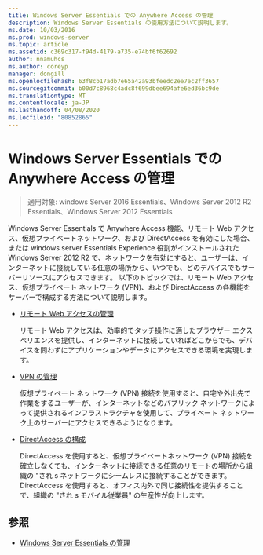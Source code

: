 ```yaml
---
title: Windows Server Essentials での Anywhere Access の管理
description: Windows Server Essentials の使用方法について説明します。
ms.date: 10/03/2016
ms.prod: windows-server
ms.topic: article
ms.assetid: c369c317-f94d-4179-a735-e74bf6f62692
author: nnamuhcs
ms.author: coreyp
manager: dongill
ms.openlocfilehash: 63f8cb17adb7e65a42a93bfeedc2ee7ec2ff3657
ms.sourcegitcommit: b00d7c8968c4adc8f699dbee694afe6ed36bc9de
ms.translationtype: MT
ms.contentlocale: ja-JP
ms.lasthandoff: 04/08/2020
ms.locfileid: "80852865"
---
```

# <a name="manage-anywhere-access-in-windows-server-essentials"></a>Windows Server Essentials での Anywhere Access の管理

>適用対象: windows Server 2016 Essentials、Windows Server 2012 R2 Essentials、Windows Server 2012 Essentials

Windows Server Essentials で Anywhere Access 機能、リモート Web アクセス、仮想プライベートネットワーク、および DirectAccess を有効にした場合、または windows server Essentials Experience 役割がインストールされた Windows Server 2012 R2 で、ネットワークを有効にすると、ユーザーは、インターネットに接続している任意の場所から、いつでも、どのデバイスでもサーバーリソースにアクセスできます。 以下のトピックでは、リモート Web アクセス、仮想プライベート ネットワーク (VPN)、および DirectAccess の各機能をサーバーで構成する方法について説明します。  
  
-   [リモート Web アクセスの管理](Manage-Remote-Web-Access-in-Windows-Server-Essentials.md)  
  
     リモート Web アクセスは、効率的でタッチ操作に適したブラウザー エクスペリエンスを提供し、インターネットに接続していればどこからでも、デバイスを問わずにアプリケーションやデータにアクセスできる環境を実現します。  
  
-   [VPN の管理](Manage-VPN-in-Windows-Server-Essentials.md)  
  
     仮想プライベート ネットワーク (VPN) 接続を使用すると、自宅や外出先で作業をするユーザーが、インターネットなどのパブリック ネットワークによって提供されるインフラストラクチャを使用して、プライベート ネットワーク上のサーバーにアクセスできるようになります。  
  
-   [DirectAccess の構成](Configure-DirectAccess-in-Windows-Server-Essentials.md)  
  
     DirectAccess を使用すると、仮想プライベートネットワーク (VPN) 接続を確立しなくても、インターネットに接続できる任意のリモートの場所から組織の "され s ネットワークにシームレスに接続することができます。 DirectAccess を使用すると、オフィス内外で同じ接続性を提供することで、組織の "され s モバイル従業員" の生産性が向上します。  
  
## <a name="see-also"></a>参照  

-   [Windows Server Essentials の管理](Manage-Windows-Server-Essentials.md)
